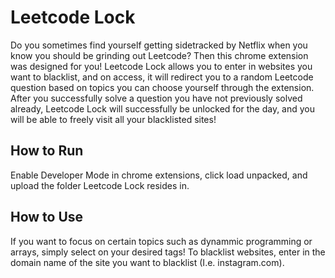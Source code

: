 # Leetcode Lock
Do you sometimes find yourself getting sidetracked by Netflix when you know you should be grinding out Leetcode? Then this chrome extension was designed for you! Leetcode Lock allows you to enter in websites you want to blacklist, and on access, it will redirect you to a random Leetcode question based on topics you can choose yourself through the extension. After you successfully solve a question you have not previously solved already, Leetcode Lock will successfully be unlocked for the day, and you will be able to freely visit all your blacklisted sites!

## How to Run
Enable Developer Mode in chrome extensions, click load unpacked, and upload the folder Leetcode Lock resides in. 

## How to Use
If you want to focus on certain topics such as dynammic programming or arrays, simply select on your desired tags! To blacklist websites, enter in the domain name of the site you want to blacklist (I.e. instagram.com).